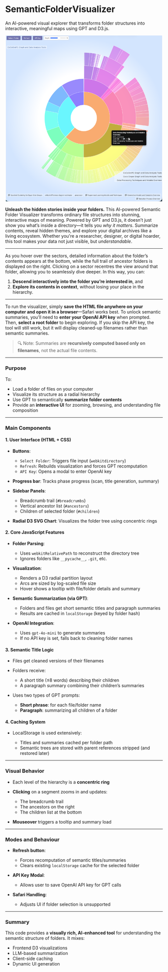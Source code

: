 # SemanticFolderVisualizer
An AI-powered visual explorer that transforms folder structures into interactive, meaningful maps using GPT and D3.js.

<p align="center">
  <img src="fig.png" alt="Figure" width="500"/>
</p>

**Unleash the hidden stories inside your folders.** This AI-powered Semantic Folder Visualizer transforms ordinary file structures into stunning, interactive maps of meaning. Powered by GPT and D3.js, it doesn’t just show you what’s inside a directory—it tells you *why it matters*. Summarize contents, reveal hidden themes, and explore your digital archives like a living ecosystem. Whether you're a researcher, designer, or digital hoarder, this tool makes your data not just visible, but *understandable*.

---
As you hover over the sectors, detailed information about the folder’s contents appears at the bottom, while the full trail of ancestor folders is displayed on the right. Clicking on a sector recentres the view around that folder, allowing you to seamlessly dive deeper. In this way, you can:

1. **Descend interactively into the folder you’re interested in**, and
2. **Explore its contents in context**, without losing your place in the hierarchy.
---
To run the visualizer, simply **save the HTML file anywhere on your computer and open it in a browser**—Safari works best. To unlock semantic summaries, you’ll need to **enter your OpenAI API key** when prompted. Then, **select a root folder** to begin exploring. If you skip the API key, the tool will still work, but it will display cleaned-up filenames rather than semantic summaries.

> 🔍 Note: Summaries are **recursively computed based only on filenames**, not the actual file contents.
---

### **Purpose**

To:

* Load a folder of files on your computer
* Visualize its structure as a radial hierarchy
* Use GPT to semantically **summarize folder contents**
* Provide an **interactive UI** for zooming, browsing, and understanding file composition

---

### **Main Components**

#### 1. **User Interface (HTML + CSS)**

* **Buttons**:

  * `Select Folder`: Triggers file input (`webkitdirectory`)
  * `Refresh`: Rebuilds visualization and forces GPT recomputation
  * `API Key`: Opens a modal to enter OpenAI key
* **Progress bar**: Tracks phase progress (scan, title generation, summary)
* **Sidebar Panels**:

  * Breadcrumb trail (`#breadcrumbs`)
  * Vertical ancestor list (`#ancestors`)
  * Children of selected folder (`#children`)
* **Radial D3 SVG Chart**: Visualizes the folder tree using concentric rings

#### 2. **Core JavaScript Features**

* **Folder Parsing**:

  * Uses `webkitRelativePath` to reconstruct the directory tree
  * Ignores folders like `__pycache__`, `.git`, etc.
* **Visualization**:

  * Renders a D3 radial partition layout
  * Arcs are sized by log-scaled file size
  * Hover shows a tooltip with file/folder details and summary
* **Semantic Summarization (via GPT)**:

  * Folders and files get short semantic titles and paragraph summaries
  * Results are cached in `localStorage` (keyed by folder hash)
* **OpenAI Integration**:

  * Uses `gpt-4o-mini` to generate summaries
  * If no API key is set, falls back to cleaning folder names

#### 3. **Semantic Title Logic**

* Files get cleaned versions of their filenames
* Folders receive:

  * A short title (≤8 words) describing their children
  * A paragraph summary combining their children’s summaries
* Uses two types of GPT prompts:

  * **Short phrase**: for each file/folder name
  * **Paragraph**: summarizing all children of a folder

#### 4. **Caching System**

* LocalStorage is used extensively:

  * Titles and summaries cached per folder path
  * Semantic trees are stored with parent references stripped (and restored later)

---

### Visual Behavior

* Each level of the hierarchy is a **concentric ring**
* **Clicking** on a segment zooms in and updates:

  * The breadcrumb trail
  * The ancestors on the right
  * The children list at the bottom
* **Mouseover** triggers a tooltip and summary load

---

### Modes and Behaviour

* **Refresh button**:

  * Forces recomputation of semantic titles/summaries
  * Clears existing `localStorage` cache for the selected folder
* **API Key Modal**:

  * Allows user to save OpenAI API key for GPT calls
* **Safari Handling**:

  * Adjusts UI if folder selection is unsupported

---

### Summary

This code provides a **visually rich, AI-enhanced tool** for understanding the semantic structure of folders. It mixes:

* Frontend D3 visualizations
* LLM-based summarization
* Client-side caching
* Dynamic UI generation
